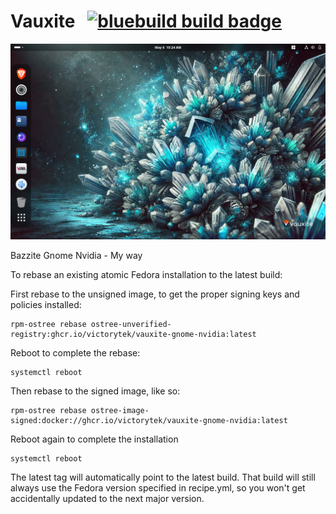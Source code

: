 # Vauxite &nbsp; [![bluebuild build badge](https://github.com/victorytek/vauxite/actions/workflows/build.yml/badge.svg)](https://github.com/victorytek/vauxite/actions/workflows/build.yml)

<img src="https://github.com/VictoryTek/Vauxite/blob/main/vauxite.png" />

Bazzite Gnome Nvidia - My way

To rebase an existing atomic Fedora installation to the latest build:

First rebase to the unsigned image, to get the proper signing keys and policies installed:
```
rpm-ostree rebase ostree-unverified-registry:ghcr.io/victorytek/vauxite-gnome-nvidia:latest

```
Reboot to complete the rebase:
```
systemctl reboot
```
Then rebase to the signed image, like so:
```
rpm-ostree rebase ostree-image-signed:docker://ghcr.io/victorytek/vauxite-gnome-nvidia:latest
```
Reboot again to complete the installation
```
systemctl reboot
```
The latest tag will automatically point to the latest build. That build will still always use the Fedora version specified in recipe.yml, so you won't get accidentally updated to the next major version.
